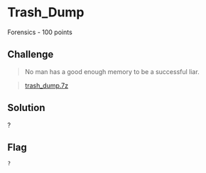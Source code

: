 # Trash_Dump
Forensics - 100 points

## Challenge 
> No man has a good enough memory to be a successful liar.

>[trash_dump.7z](http://xiomara.xyz/files/155a4c86a14d7ce8f0eefa4e672536c3/trash_dump.7z)

## Solution
?

## Flag
`?`